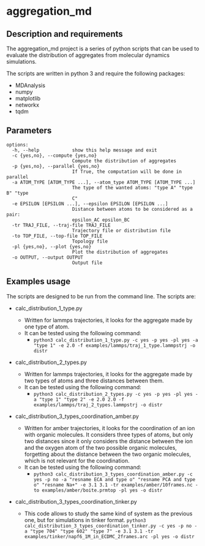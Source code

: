 # aggregation_md

## Description and requirements

The aggregation_md project is a series of python scripts that can be used to evaluate the distribution of aggregates from molecular dynamics simulations.

The scripts are written in python 3 and require the following packages:
* MDAnalysis
* numpy
* matplotlib
* networkx
* tqdm

## Parameters
```
options:
  -h, --help            show this help message and exit
  -c {yes,no}, --compute {yes,no}
                        Compute the distribution of aggregates
  -p {yes,no}, --parallel {yes,no}
                        If True, the computation will be done in parallel
  -a ATOM_TYPE [ATOM_TYPE ...], --atom_type ATOM_TYPE [ATOM_TYPE ...]
                        The type of the wanted atoms: "type A" "type B" "type
                        C"
  -e EPSILON [EPSILON ...], --epsilon EPSILON [EPSILON ...]
                        Distance between atoms to be considered as a pair:
                        epsilon_AC epsilon_BC
  -tr TRAJ_FILE, --traj-file TRAJ_FILE
                        Trajectory file or distribution file
  -to TOP_FILE, --top-file TOP_FILE
                        Topology file
  -pl {yes,no}, --plot {yes,no}
                        Plot the distribution of aggregates
  -o OUTPUT, --output OUTPUT
                        Output file
```
## Examples usage

The scripts are designed to be run from the command line.  The scripts are:
* calc_distribution_1_type.py
	* Written for lammps trajectories, it looks for the aggregate made by one type of atom.
	* It can be tested using the following command:
		* `python3 calc_distribution_1_type.py -c yes -p yes -pl yes -a "type 1" -e 2.0 -f examples/lammps/traj_1_type.lammpstrj -o distr`
* calc_distribution_2_types.py
	* Written for lammps trajectories, it looks for the aggregate made by two types of atoms and three distances between them.
	* It can be tested using the following command:
		* `python3 calc_distribution_2_types.py -c yes -p yes -pl yes -a "type 1" "type 2" -e 2.0 2.0 -f examples/lammps/traj_2_types.lammpstrj -o distr`
* calc_distribution_3_types_coordination_amber.py
	* Written for amber trajectories, it looks for the coordination of an ion with organic molecules. It considers three types of atoms, but only two distances since it only considers the distance between the ion and the oxygen atom of the two possible organic molecules, forgetting about the distance between the two organic molecules, which is not relevant for the coordination.
	* It can be tested using the following command:
		* `python3 calc_distribution_3_types_coordination_amber.py -c yes -p no -a "resname ECA and type o" "resname PCA and type o" "resname Na+" -e 3.1 3.1 -tr examples/amber/10frames.nc -to examples/amber/boite.prmtop -pl yes -o distr` 

* calc_distribution_3_types_coordination_tinker.py
    * This code allows to study the same kind of system as the previous one, but for simulations in tinker format.
          `python3 calc_distribution_3_types_coordination_tinker.py -c yes -p no -a "type 704" "type 602" "type 7" -e 3.1 3.1 -tr examples/tinker/napf6_1M_in_ECDMC_2frames.arc -pl yes -o distr`


